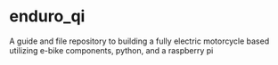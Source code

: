 # enduro_qi
A guide and file repository to building a fully electric motorcycle based utilizing e-bike components, python, and a raspberry pi 
